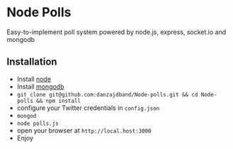 Node Polls
==========

Easy-to-implement poll system powered by node.js, express, socket.io and mongodb

Installation
------------

* Install [node](http://nodejs.org/#download)
* Install [mongodb](http://www.mongodb.org/)
* `git clone git@github.com:danzajdband/Node-polls.git && cd Node-polls && npm install`
* configure your Twitter credentials in `config.json`
* `mongod`
* `node polls.js`
*  open your browser at `http://local.host:3000`
* Enjoy
